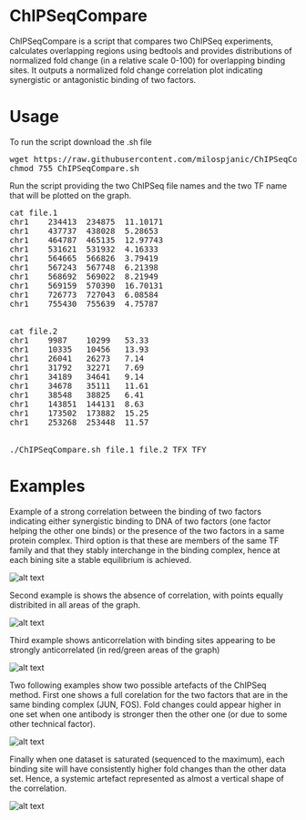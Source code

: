 # ChIPSeqCompare

ChIPSeqCompare is a script that compares two ChIPSeq experiments, calculates overlapping regions using bedtools and provides distributions of normalized fold change (in a relative scale 0-100) for overlapping binding sites. It outputs a normalized fold change correlation plot indicating synergistic or antagonistic binding of two factors.

# Usage

To run the script download the .sh file

<pre>
wget https://raw.githubusercontent.com/milospjanic/ChIPSeqCompare/master/ChIPSeqCompare.sh
chmod 755 ChIPSeqCompare.sh
</pre>

Run the script providing the two ChIPSeq file names and the two TF name that will be plotted on the graph.
<pre>
cat file.1
chr1	234413	234875	11.10171
chr1	437737	438028	5.28653
chr1	464787	465135	12.97743
chr1	531621	531932	4.16333
chr1	564665	566826	3.79419
chr1	567243	567748	6.21398
chr1	568692	569022	8.21949
chr1	569159	570390	16.70131
chr1	726773	727043	6.08584
chr1	755430	755639	4.75787


cat file.2
chr1	9987	10299	53.33
chr1	10335	10456	13.93
chr1	26041	26273	7.14
chr1	31792	32271	7.69
chr1	34189	34641	9.14
chr1	34678	35111	11.61
chr1	38548	38825	6.41
chr1	143851	144131	8.63
chr1	173502	173882	15.25
chr1	253268	253448	11.57


./ChIPSeqCompare.sh file.1 file.2 TFX TFY
</pre>

# Examples
Example of a strong correlation between the binding of two factors indicating either synergistic binding to DNA of two factors (one factor helping the other one binds) or the presence of the two factors in a same protein complex. Third option is that these are members of the same TF family and that they stably interchange in the binding complex, hence at each bining site a stable equilibrium is achieved. 

![alt text](https://github.com/milospjanic/ChIPSeqCompare/blob/master/forGit.3.png)



Second example is shows the absence of correlation, with points equally distribited in all areas of the graph.



![alt text](https://github.com/milospjanic/ChIPSeqCompare/blob/master/forGit.4.png)


Third example shows anticorrelation with binding sites appearing to be strongly anticorrelated (in red/green areas of the graph)


![alt text](https://github.com/milospjanic/ChIPSeqCompare/blob/master/forGit.5.png)


Two following examples show two possible artefacts of the ChIPSeq method. First one shows a full corelation for the two factors that are in the same binding complex (JUN, FOS). Fold changes could appear higher in one set when one antibody is stronger then the other one (or due to some other technical factor).


![alt text](https://github.com/milospjanic/ChIPSeqCompare/blob/master/FOS_macs_peaks.bed.txt.JUN_macs_peaks.bed.txt.output.png)


Finally when one dataset is saturated (sequenced to the maximum), each binding site will have consistently higher fold changes than the other data set. Hence, a systemic artefact represented as almost a vertical shape of the correlation.

![alt text](https://github.com/milospjanic/ChIPSeqCompare/blob/master/forGit.2.png)
